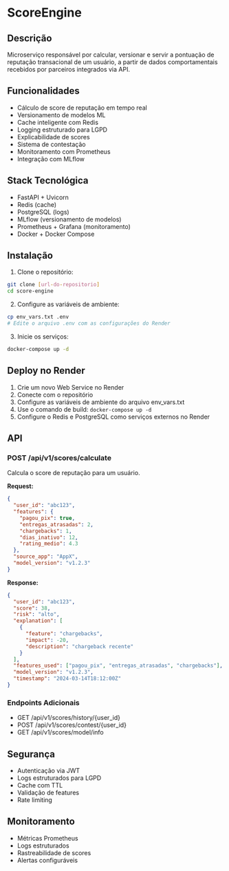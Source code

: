 # ScoreEngine

## Descrição

Microserviço responsável por calcular, versionar e servir a pontuação de reputação transacional de um usuário, a partir de dados comportamentais recebidos por parceiros integrados via API.

## Funcionalidades

- Cálculo de score de reputação em tempo real
- Versionamento de modelos ML
- Cache inteligente com Redis
- Logging estruturado para LGPD
- Explicabilidade de scores
- Sistema de contestação
- Monitoramento com Prometheus
- Integração com MLflow

## Stack Tecnológica

- FastAPI + Uvicorn
- Redis (cache)
- PostgreSQL (logs)
- MLflow (versionamento de modelos)
- Prometheus + Grafana (monitoramento)
- Docker + Docker Compose

## Instalação

1. Clone o repositório:
```bash
git clone [url-do-repositorio]
cd score-engine
```

2. Configure as variáveis de ambiente:
```bash
cp env_vars.txt .env
# Edite o arquivo .env com as configurações do Render
```

3. Inicie os serviços:
```bash
docker-compose up -d
```

## Deploy no Render

1. Crie um novo Web Service no Render
2. Conecte com o repositório
3. Configure as variáveis de ambiente do arquivo env_vars.txt
4. Use o comando de build: `docker-compose up -d`
5. Configure o Redis e PostgreSQL como serviços externos no Render

## API

### POST /api/v1/scores/calculate

Calcula o score de reputação para um usuário.

**Request:**
```json
{
  "user_id": "abc123",
  "features": {
    "pagou_pix": true,
    "entregas_atrasadas": 2,
    "chargebacks": 1,
    "dias_inativo": 12,
    "rating_medio": 4.3
  },
  "source_app": "AppX",
  "model_version": "v1.2.3"
}
```

**Response:**
```json
{
  "user_id": "abc123",
  "score": 38,
  "risk": "alto",
  "explanation": [
    {
      "feature": "chargebacks",
      "impact": -20,
      "description": "chargeback recente"
    }
  ],
  "features_used": ["pagou_pix", "entregas_atrasadas", "chargebacks"],
  "model_version": "v1.2.3",
  "timestamp": "2024-03-14T18:12:00Z"
}
```

### Endpoints Adicionais

- GET /api/v1/scores/history/{user_id}
- POST /api/v1/scores/contest/{user_id}
- GET /api/v1/scores/model/info

## Segurança

- Autenticação via JWT
- Logs estruturados para LGPD
- Cache com TTL
- Validação de features
- Rate limiting

## Monitoramento

- Métricas Prometheus
- Logs estruturados
- Rastreabilidade de scores
- Alertas configuráveis 
